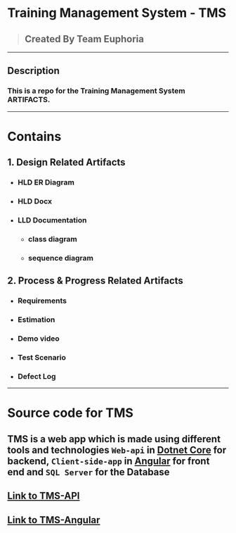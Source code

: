 # Training Management System - TMS
> ## __Created By__ Team Euphoria
---
## __Description__
### This is a repo for the Training Management System ARTIFACTS.
---
# __Contains__

## 1. Design Related Artifacts
- ### HLD ER Diagram
- ### HLD Docx
- ### LLD Documentation
    - ### class diagram
    - ### sequence diagram 

## 2. Process & Progress Related Artifacts
- ### Requirements
- ### Estimation
- ### Demo video
- ### Test Scenario
- ### Defect Log

---
# Source code for TMS

## TMS is a web app which is made using different tools and technologies `Web-api` in [Dotnet Core](https://dotnet.microsoft.com/en-us/) for backend, `Client-side-app` in [Angular](https://angular.io/) for front end and `SQL Server` for the Database

## [Link to TMS-API](https://github.com/TEAM-EUPHORIA/TMS-API "Link to web api repo")
## [Link to TMS-Angular](https://github.com/TEAM-EUPHORIA/TMS-Angular "Link to angular repo")